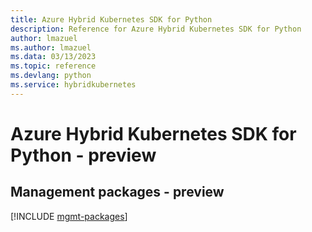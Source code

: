 ```yaml
---
title: Azure Hybrid Kubernetes SDK for Python
description: Reference for Azure Hybrid Kubernetes SDK for Python
author: lmazuel
ms.author: lmazuel
ms.data: 03/13/2023
ms.topic: reference
ms.devlang: python
ms.service: hybridkubernetes
---
```

# Azure Hybrid Kubernetes SDK for Python - preview

## Management packages - preview
[!INCLUDE [mgmt-packages](hybrid-kubernetes-mgmt-index.md)]